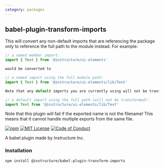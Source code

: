 ```yaml
---
category: packages
---
```


## babel-plugin-transform-imports

This will convert any non-default imports that are referencing the package only to reference the full path to the module instead. For example:

```js
// a named member import:
import { Text } from '@instructure/ui-elements'

would be converted to

// a named import using the full module path:
import { Text } from '@instructure/ui-elements/lib/Text'

Note that any default imports you are currently using will not be transformed:

// a default import using the full path (will not be transformed):
import Text from '@instructure/ui-elements/lib/Text'
```

Note that this plugin will fail if the exported name is not the filename! This means that it cannot handle multiple exports from the same file.

[![npm][npm]][npm-url]
[![MIT License][license-badge]][license]
[![Code of Conduct][coc-badge]][coc]

A babel plugin made by Instructure Inc.

### Installation

```sh
npm install @instructure/babel-plugin-transform-imports
```

[npm]: https://img.shields.io/npm/v/@instructure/babel-plugin-transform-imports.svg
[npm-url]: https://npmjs.com/package/@instructure/babel-plugin-transform-imports
[license-badge]: https://img.shields.io/npm/l/instructure-ui.svg?style=flat-square
[license]: https://github.com/instructure/instructure-ui/blob/master/LICENSE.md
[coc-badge]: https://img.shields.io/badge/code%20of-conduct-ff69b4.svg?style=flat-square
[coc]: https://github.com/instructure/instructure-ui/blob/master/CODE_OF_CONDUCT.md
